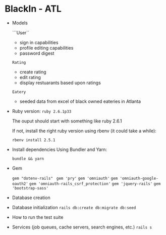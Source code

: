 # BlackIn - ATL

* Models
    
    ```User``

    - sign in capabilities
    - profile editing capabilities
    - password digest

    ```Rating```

    - create rating
    - edit rating
    - display restuarants based upon ratings

    ```Eatery```

    - seeded data from excel of black owned eateries in Atlanta

* Ruby version: 
    ```ruby 2.6.1p33```

    The ouput should start with something like ruby 2.6.1

    If not, install the right ruby version using rbenv (it could take a while): 

    ```rbenv install 2.5.1```

* Install dependencies
    Using Bundler and Yarn:

    ```bundle && yarn ```

* Gem
    
    ```gem "dotenv-rails" ```
    ``` gem 'pry' ```
    ``` gem 'omniauth' ```
    ``` gem 'omniauth-google-oauth2' ```
    ``` gem 'omniauth-rails_csrf_protection' ```
    ``` gem 'jquery-rails' ```
    ``` gem 'bootstrap-sass' ```

* Database creation

* Database initialization
    ```rails db:create db:migrate db:seed```

* How to run the test suite

* Services (job queues, cache servers, search engines, etc.)
    ```rails s```

